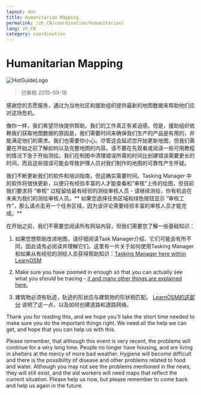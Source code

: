 ```yaml
---
layout: doc
title: Humanitarian Mapping
permalink: /zh_CN/coordination/humanitarian/
lang: zh_CN
category: coordination
---
```


# Humanitarian Mapping

![HotGuideLogo](/images/hot-logo.png)

> 已审核 2015-09-18

感谢您的志愿服务，通过为当地社区和援助组织提供最新的地图数据来帮助他们应对这场危机。  

像你一样，我们希望尽快提供帮助，我们的工作真正有紧迫感。但是，援助组织依赖我们获取地图数据的原因是，我们需要时间来确保我们生产的产品是有用的，并能满足他们的需求。我们也需要你小心。尽管这会延迟您开始更新地图，但我们需要在开始之前了解如何以及完整地图的内容。请不要在先观看或阅读一些可用教程的情况下急于开始测绘。我们在制图中清理错误所需的时间比创建错误需要更长的时间，而且这些错误可能会导致护理人员对我们制作的地图的可靠性产生怀疑。  

我们不断更新我们的软件和培训指南，但这确实需要时间。Tasking Manager 中的软件将很快更新，以便只有经验丰富的人才能查看和“审核”上传的绘图，但目前我们要求将 “审核” 过程留给最有经验的测绘审核人员 - 请继续测绘，你有机会在未来为我们的测绘审核人员。** 如果您选择任务区域和绿色按钮显示 “审核工作”，那么请点击另一个任务区域，因为该评论需要经验丰富的审核人员才能完成。**  

在开始之前，我们不需要您阅读所有网站内容，但我们需要您了解一些基础知识：  

1. 如果您想帮助改进地图，请仔细阅读Task Manager介绍，它们可能会有所不同，因此请务必阅读并理解它们。这里有一片关于如何使用Tasking Manager和如果从有经验的测绘人员获得帮助知识：[Tasking Manager here within LearnOSM](/zh_CN/coordination/tasking-manager/)  

2.  Make sure you have zoomed in enough so that you can actually see what you should be tracing - [it and many other things are explained here.](/en/coordination/remote/)  

3.  建筑物必须有轨迹，轨迹的形状应与建筑物的形状相匹配。 [LearnOSM的这部分](/zh_CN/coordination/remote-tracing/) 说明了这一点，以及如何创建道路和道路网络。  

Thank you for reading this, and we hope you'll take the short time needed to make sure you do the important things right. We need all the help we can get, and hope that you can help us with this.  

Please remember, that although this event is very recent, the problems will continue for a very long time. People no longer have housing, and are living in shelters at the mercy of more bad weather. Hygiene will become difficult and there is the possibility of disease and other problems related to food and water. Although you may not see the problems mentioned in the news, they will still exist, and the aid workers will need maps that reflect the current situation. Please help us now, but please remember to come back and help us again in the future. 